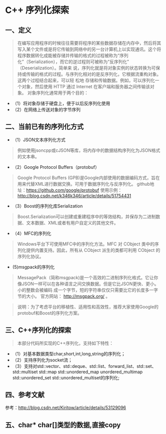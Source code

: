
# C++ 序列化探索

## 一、定义
> 在编写应用程序的时候往往需要将程序的某些数据存储在内存中，然后将其写入某个文件或是将它传输到网络中的另一台计算机上以实现通讯。这个将 
程序数据转化成能被存储并传输的格式的过程被称为“序列化”（Serialization），而它的逆过程则可被称为“反序列化” （Deserialization）。简单来
说，序列化就是将对象实例的状态转换为可保持或传输的格式的过程。与序列化相对的是反序列化，它根据流重构对象。这两个过程结合起来，可以轻 松地
存储和传输数据。例如，可以序列化一个对象，然后使用 HTTP 通过 Internet 在客户端和服务器之间传输该对象。
    对象序列化通常用于两个目的：  
- （1）将对象存储于硬盘上，便于以后反序列化使用
- （2）在网络上传送对象的字节序列
     
## 二、当前已有的序列化方式
- （1）JSON文本序列化方式
> 例如使用jsoncpp或cJSON等库，将内存中的数据结构序列化为JSON格式的文本串。
  
- （2）Google Protocol Buffers（protobuf）
> Google Protocol Buffers (GPB)是Google内部使用的数据编码方式，旨在用来代替XML进行数据交换。可用于数据序列化与反序列化。
> github地址：https://github.com/google/protobuf
> 使用示例：http://blog.csdn.net/k346k346/article/details/51754431
   
- （3）Boost的序列化库Serialization
> Boost.Serialization可以创建或重建程序中的等效结构，并保存为二进制数据、文本数据、XML或者有用户自定义的其他文件。
   
- （4）MFC的序列化
> Windows平台下可使用MFC中的序列化方法。MFC 对 CObject 类中的序列化提供内置支持。因此，所有从 CObject 派生的类都可利用 CObject 的序列化协议。
  
- (5)msgpack的序列化
> MessagePack（简称msgpack)是一个高效的二进制序列化格式。它让你像JSON一样可以在各种语言之间交换数据。但是它比JSON更快、更小。小的整数会被编码
成一个字节，短的字符串仅仅只需要比它的长度多一字节的大小。
> 官方网站： http://msgpack.org/ 。
   
>说明：为了考虑平台的移植性、适用性和高效性，推荐大家使用Google的protobuf和Boost的序列化方案。
 
## 三、C++序列化的探索

> 本部分代码所实现的C++序列化，支持如下特性：
- （1）对基本数据类型char,short,int,long,string的序列化；
- （2）支持序列化为socket流；
- （3）支持对std::vector、std::deque、std::list、forward_list、std::set、std::multiset std::map std::unordered_map unordered_multimap std::unordered_set std::unordered_multiset的序列化;

## 四、参考文献

 参考：http://blog.csdn.net/Kiritow/article/details/53129096
## 五、char* char[]类型的数据,直接copy
